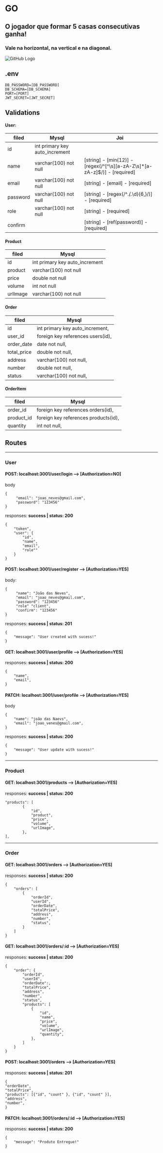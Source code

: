 # GO

## O jogador que formar 5 casas consecutivas ganha!
### Vale na horizontal, na vertical e na diagonal.

![GitHub Logo](/example.png)

## .env
```
DB_PASSWORD=[DB_PASSWORD]
DB_SCHEMA=[DB_SCHEMA]
PORT=[PORT]
JWT_SECRET=[JWT_SECRET]
```


## Validations
#### User:
filed    |  Mysql                |   Joi
-------- | ----------------------|-------------
id       | int primary key auto_increment |
name     | varchar(100) not null          | [string] - [min(12)] - [regex(/^[^\s][a-zA-Z\s]*[a-zA-z]$/)] - [required]
email    | varchar(100) not null          | [string] - [email] - [required]
password | varchar(100) not null          | [string] - [regex(/^.*(.*\d){6,}/)] - [required]
role     | varchar(100) not null          | [string] - [required]
confirm  |                                | [string] - [ref(password)] - [required]

#### Product
filed    |  Mysql                         
-------- | -------------------------------
id       | int primary key auto_increment 
product  | varchar(100) not null          
price    | double not null                
volume   | int not null                   
urlImage | varchar(100) not null          

#### Order
filed         |  Mysql                         
--------      | -------------------------------
id            | int primary key auto_increment,
user_id       | foreign key references users(id),
order_date    | date not null,
total_price   | double not null,
address       | varchar(100) not null,
number        | double not null,
status        | varchar(100) not null,

#### OrderItem
filed      |  Mysql                         
--------   | -------------------------------
order_id   | foreign key references orders(id),
product_id | foreign key references products(id),
quantity   | int not null,


## Routes
---
### User

#### POST: localhost:3001/user/login ⟶ [Authorization=NO]
body
```
{
     "email": "joao_neves@gmail.com",
     "password": "123456"
}
```
responses:
**success | status: 200**
```
{
    "token",
    "user": {
        "id",
        "name",
        "email",
        "role""
    }
}
```

#### POST: localhost:3001/user/register ⟶ [Authorization=YES]
body:
```
{
     "name": "João das Neves",
     "email": "joao_neves@gmail.com",
     "password": "123456"
     "role" "client",
     "confirm": "123456"
}
```
responses:
**success | status: 201**
```
{
    "message": "User created with sucess!"
}

```

#### GET: localhost:3001/user/profile ⟶ [Authorization=YES]
responses:
**success | status: 200**
```
{
    "name",
    "email",
}
```

#### PATCH: localhost:3001/user/profile ⟶ [Authorization=YES]
body
```
{
    "name": "joão das Naevs",
    "email": "joao_venes@gmail.com",
}
```
responses:
**success | status: 200**
```
{
    "message": "User update with sucess!"
}
```

---
### Product

#### GET: localhost:3001/products ⟶ [Authorization=YES]
responses:
**success | status: 200**
```
"products": [
        {
            "id",
            "product",
            "price",
            "volume",
            "urlImage",
        },
],
```

---
### Order


#### GET: localhost:3001/orders ⟶ [Authorization=YES]
responses:
**success | status: 200**
```
{
    "orders": [
        {
            "orderId",
            "userId",
            "orderDate",
            "totalPrice",
            "address",
            "number",
            "status",
        }
    ]
}
```


#### GET: localhost:3001/orders/:id ⟶ [Authorization=YES]
responses:
**success | status: 200**
```
{
    "order": {
        "orderId",
        "userId",
        "orderDate":,
        "totalPrice",
        "address",
        "number",
        "status",
        "products": [
            {
                "id",
                "name",
                "price",
                "volume",
                "urlImage",
                "quantity",
            },
        ]
    }
}
```

#### POST: localhost:3001/orders ⟶ [Authorization=YES]
responses:
**success | status: 201**

```
{
"orderDate",
"totalPrice",
"products": [{"id", "count" }, {"id", "count" }],
"address",
"number",
}
```

#### PATCH: localhost:3001/orders/:id ⟶ [Authorization=YES]
responses:
**success | status: 200**

```
{
    "message": "Produto Entregue!"
}
```
